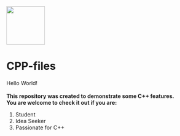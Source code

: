 <img src="https://ourcodeworld.com/public-media/gallery/categorielogo-5a284afe1346e.png" width="100">

# CPP-files
  
Hello World!       
<br> 
**This repository was created to demonstrate some C++ features.   
You are welcome to check it out if you are:**     
1. Student
2. Idea Seeker     
3. Passionate for C++      
